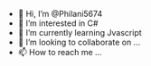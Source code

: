 - 👋 Hi, I’m @Philani5674
- 👀 I’m interested in C#
- 🌱 I’m currently learning Jvascript
- 💞️ I’m looking to collaborate on ...
- 📫 How to reach me ...

<!---
Philani5674/Philani5674 is a ✨ special ✨ repository because its `README.md` (this file) appears on your GitHub profile.
You can click the Preview link to take a look at your changes.
--->

